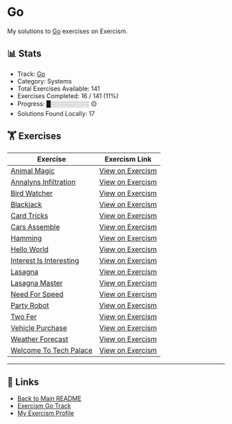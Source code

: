 # Go

My solutions to [Go](https://exercism.org/tracks/go) exercises on Exercism.

## 📊 Stats

- Track: [Go](https://exercism.org/tracks/go)
- Category: Systems
- Total Exercises Available: 141
- Exercises Completed: 16 / 141 (11%)
- Progress: █░░░░░░░░░ 🟡
- Solutions Found Locally: 17

## 🏋️ Exercises

| Exercise | Exercism Link |
|----------|---------------|
| [Animal Magic](animal-magic/README.md) | [View on Exercism](https://exercism.org/tracks/go/exercises/animal-magic) |
| [Annalyns Infiltration](annalyns-infiltration/README.md) | [View on Exercism](https://exercism.org/tracks/go/exercises/annalyns-infiltration) |
| [Bird Watcher](bird-watcher/README.md) | [View on Exercism](https://exercism.org/tracks/go/exercises/bird-watcher) |
| [Blackjack](blackjack/README.md) | [View on Exercism](https://exercism.org/tracks/go/exercises/blackjack) |
| [Card Tricks](card-tricks/README.md) | [View on Exercism](https://exercism.org/tracks/go/exercises/card-tricks) |
| [Cars Assemble](cars-assemble/README.md) | [View on Exercism](https://exercism.org/tracks/go/exercises/cars-assemble) |
| [Hamming](hamming/README.md) | [View on Exercism](https://exercism.org/tracks/go/exercises/hamming) |
| [Hello World](hello-world/README.md) | [View on Exercism](https://exercism.org/tracks/go/exercises/hello-world) |
| [Interest Is Interesting](interest-is-interesting/README.md) | [View on Exercism](https://exercism.org/tracks/go/exercises/interest-is-interesting) |
| [Lasagna](lasagna/README.md) | [View on Exercism](https://exercism.org/tracks/go/exercises/lasagna) |
| [Lasagna Master](lasagna-master/README.md) | [View on Exercism](https://exercism.org/tracks/go/exercises/lasagna-master) |
| [Need For Speed](need-for-speed/README.md) | [View on Exercism](https://exercism.org/tracks/go/exercises/need-for-speed) |
| [Party Robot](party-robot/README.md) | [View on Exercism](https://exercism.org/tracks/go/exercises/party-robot) |
| [Two Fer](two-fer/README.md) | [View on Exercism](https://exercism.org/tracks/go/exercises/two-fer) |
| [Vehicle Purchase](vehicle-purchase/README.md) | [View on Exercism](https://exercism.org/tracks/go/exercises/vehicle-purchase) |
| [Weather Forecast](weather-forecast/README.md) | [View on Exercism](https://exercism.org/tracks/go/exercises/weather-forecast) |
| [Welcome To Tech Palace](welcome-to-tech-palace/README.md) | [View on Exercism](https://exercism.org/tracks/go/exercises/welcome-to-tech-palace) |

---

## 🔗 Links

- [Back to Main README](../README.md)
- [Exercism Go Track](https://exercism.org/tracks/go)
- [My Exercism Profile](https://exercism.org/profiles/princemuel)
